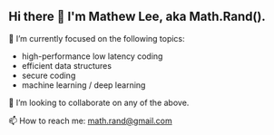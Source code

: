 ## Hi there 👋  I'm Mathew Lee, aka Math.Rand().

🔭 I’m currently focused on the following topics:

- high-performance low latency coding 
- efficient data structures
- secure coding
- machine learning / deep learning

👯 I’m looking to collaborate on any of the above.

📫 How to reach me: math.rand@gmail.com


